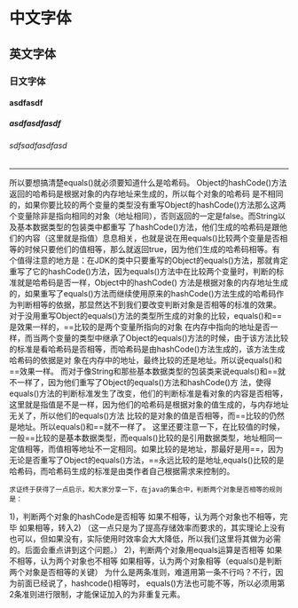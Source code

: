 # 中文字体
## 英文字体
### 日文字体
#### asdfasdf
##### asdfasdfasdf
###### sdfsadfasdfasd

----------
	
所以要想搞清楚equals()就必须要知道什么是哈希码。
	Object的hashCode()方法返回的哈希码是根据对象的内存地址来生成的，所以每个对象的哈希码
是不相同的，如果你要比较的两个变量的类型没有重写Object的hashCode()方法那么这两个变量除非是指向相同的对象（地址相同），否则返回的一定是false。而String以及基本数据类型的包装类中都重写
了hashCode()方法，他们生成的哈希码是跟他们的内容（这里就是指值）息息相关，也就是说在用equals()比较两个变量是否相等的时候只要他们的值相等，那么就返回true，因为他们生成的哈希码相等。有
个值得注意的地方是：在JDK的类中只要重写的Object的equals()方法，那就肯定重写了它的hashCode()方法，因为equals()方法中在比较两个变量时，判断的标准就是哈希码是否一样，Object中的hashCode()
方法是根据对象的内存地址生成的，如果重写了equals()方法而继续使用原来的hashCode()方法生成的哈希码作为判断相等的依据，那显然达不到我们要改变判断对象是否相等的标准的效果。
	对于没用重写Object的equals()方法的类型所生成的对象的比较，equals()和==是效果一样的，==比较的是两个变量所指向的对象
在内存中指向的地址是否一样，而当两个变量的类型中继承了Object的equals()方法的时候，由于该方法比较的标准是看哈希码是否相等，而哈希码是由hashCode()方法生成的，该方法生成哈希码的依据是对
象在内存中的地址，最终比较的还是地址。所以说equals()和==效果一样。
	而对于像String和那些基本数据类型的包装类来说equals()和==就不一样了，因为他们重写了Object的equals()方法和hashCode()方
法，使得equals()方法的判断标准发生了改变，他们的判断标准是看对象的内容是否相等，这里就是指值是不是一样，因为他们的哈希码是根据对象的值生成的，与内存地址无关了，所以他们的equals()方法
比较的是对象的值是否相等，而==比较的仍然是地址。所以equals()和==就不一样了。
	这里还要注意一下，在比较值的时候，一般==比较的是基本数据类型，而equals()比较的是引用数据类型，地址相同一定值相等，而值相等地址不一定相同。如果比较的是地址，那最好是用==，因为
无论是否重写了Object的equals()方法，==永远比较的是地址,equals()比较的是哈希码，而哈希码生成的标准是由类作者自己根据需求来控制的。

	求证终于获得了一点启示，和大家分享一下，在java的集合中，判断两个对象是否相等的规则是：
1)，判断两个对象的hashCode是否相等
如果不相等，认为两个对象也不相等，完毕
如果相等，转入2)
（这一点只是为了提高存储效率而要求的，其实理论上没有也可以，但如果没有，实际使用时效率会大大降低，所以我们这里将其做为必需的。后面会重点讲到这个问题。）
2)，判断两个对象用equals运算是否相等
如果不相等，认为两个对象也不相等
如果相等，认为两个对象相等（equals()是判断两个对象是否相等的关键） 为什么是两条准则，难道用第一条不行吗？不行，因为前面已经说了，hashcode()相等时，
equals()方法也可能不等，所以必须用第2条准则进行限制，才能保证加入的为非重复元素。
